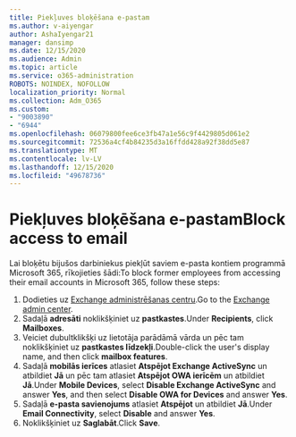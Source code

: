 ```yaml
---
title: Piekļuves bloķēšana e-pastam
ms.author: v-aiyengar
author: AshaIyengar21
manager: dansimp
ms.date: 12/15/2020
ms.audience: Admin
ms.topic: article
ms.service: o365-administration
ROBOTS: NOINDEX, NOFOLLOW
localization_priority: Normal
ms.collection: Adm_O365
ms.custom:
- "9003890"
- "6944"
ms.openlocfilehash: 06079800fee6ce3fb47a1e56c9f4429805d061e2
ms.sourcegitcommit: 72536a4cf4b84235d3a16ffdd428a92f38dd5e87
ms.translationtype: MT
ms.contentlocale: lv-LV
ms.lasthandoff: 12/15/2020
ms.locfileid: "49678736"
---
```

# <a name="block-access-to-email"></a><span data-ttu-id="622d0-102">Piekļuves bloķēšana e-pastam</span><span class="sxs-lookup"><span data-stu-id="622d0-102">Block access to email</span></span>

<span data-ttu-id="622d0-103">Lai bloķētu bijušos darbiniekus piekļūt saviem e-pasta kontiem programmā Microsoft 365, rīkojieties šādi:</span><span class="sxs-lookup"><span data-stu-id="622d0-103">To block former employees from accessing their email accounts in Microsoft 365, follow these steps:</span></span>

1. <span data-ttu-id="622d0-104">Dodieties uz [Exchange administrēšanas centru](https://go.microsoft.com/fwlink/?linkid=2138629).</span><span class="sxs-lookup"><span data-stu-id="622d0-104">Go to the [Exchange admin center](https://go.microsoft.com/fwlink/?linkid=2138629).</span></span>
1. <span data-ttu-id="622d0-105">Sadaļā **adresāti** noklikšķiniet uz **pastkastes**.</span><span class="sxs-lookup"><span data-stu-id="622d0-105">Under **Recipients**, click **Mailboxes**.</span></span>
1. <span data-ttu-id="622d0-106">Veiciet dubultklikšķi uz lietotāja parādāmā vārda un pēc tam noklikšķiniet uz **pastkastes līdzekļi**.</span><span class="sxs-lookup"><span data-stu-id="622d0-106">Double-click the user's display name, and then click **mailbox features**.</span></span>
1. <span data-ttu-id="622d0-107">Sadaļā **mobilās ierīces** atlasiet **Atspējot Exchange ActiveSync** un atbildiet **Jā** un pēc tam atlasiet **Atspējot OWA ierīcēm** un atbildiet **Jā**.</span><span class="sxs-lookup"><span data-stu-id="622d0-107">Under **Mobile Devices**, select **Disable Exchange ActiveSync** and answer **Yes**, and then select **Disable OWA for Devices** and answer **Yes**.</span></span>
1. <span data-ttu-id="622d0-108">Sadaļā **e-pasta savienojums** atlasiet **Atspējot** un atbildiet **Jā**.</span><span class="sxs-lookup"><span data-stu-id="622d0-108">Under **Email Connectivity**, select **Disable** and answer **Yes**.</span></span>
1. <span data-ttu-id="622d0-109">Noklikšķiniet uz **Saglabāt**.</span><span class="sxs-lookup"><span data-stu-id="622d0-109">Click **Save**.</span></span>
